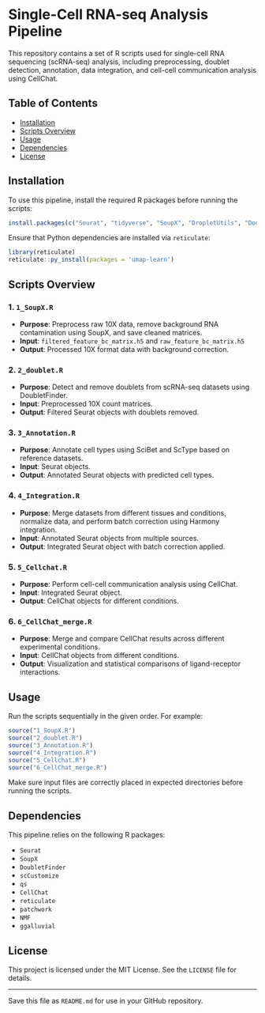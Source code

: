 # Single-Cell RNA-seq Analysis Pipeline

This repository contains a set of R scripts used for single-cell RNA sequencing (scRNA-seq) analysis, including preprocessing, doublet detection, annotation, data integration, and cell-cell communication analysis using CellChat.

## Table of Contents

- [Installation](#installation)
- [Scripts Overview](#scripts-overview)
- [Usage](#usage)
- [Dependencies](#dependencies)
- [License](#license)

## Installation

To use this pipeline, install the required R packages before running the scripts:

```r
install.packages(c("Seurat", "tidyverse", "SoupX", "DropletUtils", "DoubletFinder", "scCustomize", "qs", "CellChat", "patchwork", "NMF", "ggalluvial", "reticulate"))
```

Ensure that Python dependencies are installed via `reticulate`:

```r
library(reticulate)
reticulate::py_install(packages = 'umap-learn')
```

## Scripts Overview

### 1. `1_SoupX.R`

- **Purpose**: Preprocess raw 10X data, remove background RNA contamination using SoupX, and save cleaned matrices.
- **Input**: `filtered_feature_bc_matrix.h5` and `raw_feature_bc_matrix.h5`
- **Output**: Processed 10X format data with background correction.

### 2. `2_doublet.R`

- **Purpose**: Detect and remove doublets from scRNA-seq datasets using DoubletFinder.
- **Input**: Preprocessed 10X count matrices.
- **Output**: Filtered Seurat objects with doublets removed.

### 3. `3_Annotation.R`

- **Purpose**: Annotate cell types using SciBet and ScType based on reference datasets.
- **Input**: Seurat objects.
- **Output**: Annotated Seurat objects with predicted cell types.

### 4. `4_Integration.R`

- **Purpose**: Merge datasets from different tissues and conditions, normalize data, and perform batch correction using Harmony integration.
- **Input**: Annotated Seurat objects from multiple sources.
- **Output**: Integrated Seurat object with batch correction applied.

### 5. `5_Cellchat.R`

- **Purpose**: Perform cell-cell communication analysis using CellChat.
- **Input**: Integrated Seurat object.
- **Output**: CellChat objects for different conditions.

### 6. `6_CellChat_merge.R`

- **Purpose**: Merge and compare CellChat results across different experimental conditions.
- **Input**: CellChat objects from different conditions.
- **Output**: Visualization and statistical comparisons of ligand-receptor interactions.

## Usage

Run the scripts sequentially in the given order. For example:

```r
source("1_SoupX.R")
source("2_doublet.R")
source("3_Annotation.R")
source("4_Integration.R")
source("5_Cellchat.R")
source("6_CellChat_merge.R")
```

Make sure input files are correctly placed in expected directories before running the scripts.

## Dependencies

This pipeline relies on the following R packages:

- `Seurat`
- `SoupX`
- `DoubletFinder`
- `scCustomize`
- `qs`
- `CellChat`
- `reticulate`
- `patchwork`
- `NMF`
- `ggalluvial`

## License

This project is licensed under the MIT License. See the `LICENSE` file for details.

---

Save this file as `README.md` for use in your GitHub repository.
